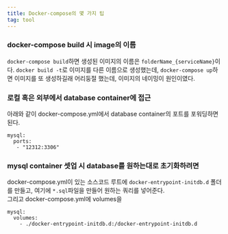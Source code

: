 ```yaml
---
title: Docker-compose의 몇 가지 팁
tag: tool
---
```


### docker-compose build 시 image의 이름
`docker-compose build`하면 생성된 이미지의 이름은 `folderName_{serviceName}`이다. `docker build -t`로 이미지를 다른 이름으로 생성했는데, `docker-compose up`하면 이미지를 또 생성하길래 어리둥절 했는데, 이미지의 네이밍이 원인이였다.

### 로컬 혹은 외부에서 database container에 접근
아래와 같이 docker-compose.yml에서 database container의 포트를 포워딩하면 된다.

```
mysql:
  ports:
   - "12312:3306"
```

### mysql container 셋업 시 database를 원하는대로 초기화하려면
docker-compose.yml이 있는 소스코드 루트에 `docker-entrypoint-initdb.d` 폴더를 만들고, 여기에 `*.sql`파일을 만들어 원하는 쿼리를 넣어준다.  
그리고 docker-compose.yml에 volumes을
```
mysql:
  volumes:
    - ./docker-entrypoint-initdb.d:/docker-entrypoint-initdb.d
```
